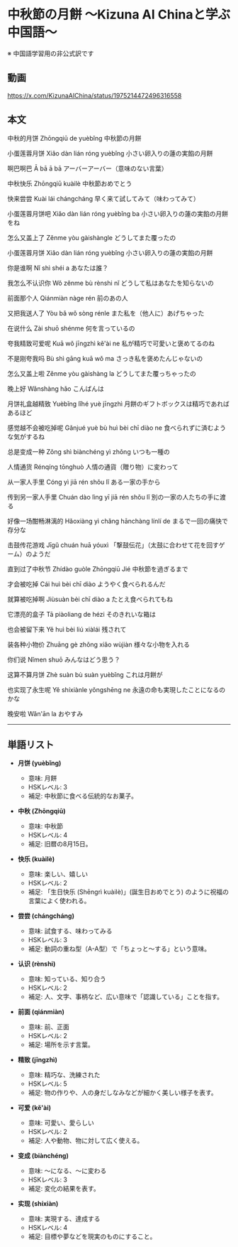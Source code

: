 # 中秋節の月餅 〜Kizuna AI Chinaと学ぶ中国語〜
※ 中国語学習用の非公式訳です

## 動画
https://x.com/KizunaAIChina/status/1975214472496316558


## 本文

中秋的月饼
Zhōngqiū de yuèbǐng
中秋節の月餅

小蛋莲蓉月饼
Xiǎo dàn lián róng yuèbǐng
小さい卵入りの蓮の実餡の月餅

啊巴啊巴
Ā bā ā bā
アーバーアーバー（意味のない言葉）

中秋快乐
Zhōngqiū kuàilè
中秋節おめでとう

快来尝尝
Kuài lái chángcháng
早く来て試してみて（味わってみて）

小蛋莲蓉月饼吧
Xiǎo dàn lián róng yuèbǐng ba
小さい卵入りの蓮の実餡の月餅をね

怎么又盖上了
Zěnme yòu gàishàngle
どうしてまた覆ったの

小蛋莲蓉月饼
Xiǎo dàn lián róng yuèbǐng
小さい卵入りの蓮の実餡の月餅

你是谁啊
Nǐ shì shéi a
あなたは誰？

我怎么不认识你
Wǒ zěnme bù rènshi nǐ
どうして私はあなたを知らないの

前面那个人
Qiánmiàn nàge rén
前のあの人

又把我送人了
Yòu bǎ wǒ sòng rénle
また私を（他人に）あげちゃった

在说什么
Zài shuō shénme
何を言っているの

夸我精致可爱呢
Kuā wǒ jīngzhì kě'ài ne
私が精巧で可愛いと褒めてるのね

不是刚夸我吗
Bù shì gāng kuā wǒ ma
さっき私を褒めたんじゃないの

怎么又盖上啦
Zěnme yòu gàishàng la
どうしてまた覆っちゃったの

晚上好
Wǎnshàng hǎo
こんばんは

月饼礼盒越精致
Yuèbǐng lǐhé yuè jīngzhì
月餅のギフトボックスは精巧であればあるほど

感觉越不会被吃掉呢
Gǎnjué yuè bù huì bèi chī diào ne
食べられずに済むような気がするね

总是变成一种
Zǒng shì biànchéng yì zhǒng
いつも一種の

人情通货
Rénqíng tōnghuò
人情の通貨（贈り物）に変わって

从一家人手里
Cóng yì jiā rén shǒu lǐ
ある一家の手から

传到另一家人手里
Chuán dào lìng yī jiā rén shǒu lǐ
別の一家の人たちの手に渡る

好像一场酣畅淋漓的
Hǎoxiàng yì chǎng hānchàng línlí de
まるで一回の痛快で存分な

击鼓传花游戏
Jīgǔ chuán huā yóuxì
「撃鼓伝花」（太鼓に合わせて花を回すゲーム）のようだ

直到过了中秋节
Zhídào guòle Zhōngqiū Jié
中秋節を過ぎるまで

才会被吃掉
Cái huì bèi chī diào
ようやく食べられるんだ

就算被吃掉啊
Jiùsuàn bèi chī diào a
たとえ食べられてもね

它漂亮的盒子
Tā piàoliang de hézi
そのきれいな箱は

也会被留下来
Yě huì bèi liú xiàlái
残されて

装各种小物价
Zhuāng gè zhǒng xiǎo wùjiàn
様々な小物を入れる

你们说
Nǐmen shuō
みんなはどう思う？

这算不算月饼
Zhè suàn bù suàn yuèbǐng
これは月餅が

也实现了永生呢
Yě shíxiànle yǒngshēng ne
永遠の命も実現したことになるのかな

晚安啦
Wǎn'ān la
おやすみ

---
## 単語リスト

* **月饼 (yuèbǐng)**
    - 意味: 月餅
    - HSKレベル: 3
    - 補足: 中秋節に食べる伝統的なお菓子。

* **中秋 (Zhōngqiū)**
    - 意味: 中秋節
    - HSKレベル: 4
    - 補足: 旧暦の8月15日。

* **快乐 (kuàilè)**
    - 意味: 楽しい、嬉しい
    - HSKレベル: 2
    - 補足: 「生日快乐 (Shēngrì kuàilè)」(誕生日おめでとう) のように祝福の言葉によく使われる。

* **尝尝 (chángcháng)**
    - 意味: 試食する、味わってみる
    - HSKレベル: 3
    - 補足: 動詞の重ね型（A-A型）で「ちょっと～する」という意味。

* **认识 (rènshi)**
    - 意味: 知っている、知り合う
    - HSKレベル: 2
    - 補足: 人、文字、事柄など、広い意味で「認識している」ことを指す。

* **前面 (qiánmiàn)**
    - 意味: 前、正面
    - HSKレベル: 2
    - 補足: 場所を示す言葉。

* **精致 (jīngzhì)**
    - 意味: 精巧な、洗練された
    - HSKレベル: 5
    - 補足: 物の作りや、人の身だしなみなどが細かく美しい様子を表す。

* **可爱 (kě'ài)**
    - 意味: 可愛い、愛らしい
    - HSKレベル: 2
    - 補足: 人や動物、物に対して広く使える。

* **变成 (biànchéng)**
    - 意味: ～になる、～に変わる
    - HSKレベル: 3
    - 補足: 変化の結果を表す。

* **实现 (shíxiàn)**
    - 意味: 実現する、達成する
    - HSKレベル: 4
    - 補足: 目標や夢などを現実のものにすること。
